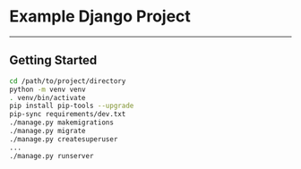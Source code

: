 <!-- Source: https://github.com/jdeanwallace/django-project-template -->

<!-- Start -->

# Example Django Project
---

## Getting Started

```bash
cd /path/to/project/directory
python -m venv venv
. venv/bin/activate
pip install pip-tools --upgrade
pip-sync requirements/dev.txt
./manage.py makemigrations
./manage.py migrate
./manage.py createsuperuser
...
./manage.py runserver
```

<!-- End. -->
